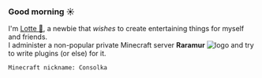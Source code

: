 ### Good morning ☀️

I'm [Lotte 🥬](https://t.me/lottuce_yami "Telegram"), a newbie that *wishes* to create entertaining things for myself and friends.  
I administer a non-popular private Minecraft server **Raramur** ![logo](http://raramurr.000webhostapp.com/server-icon.png) and try to write plugins (or else) for it.

`Minecraft nickname: Consolka`

<!---
lottuce-yami/lottuce-yami is a ✨ special ✨ repository because its `README.md` (this file) appears on your GitHub profile.
You can click the Preview link to take a look at your changes.
--->
